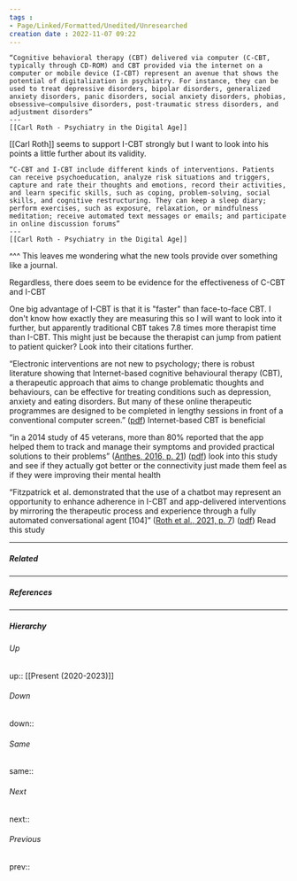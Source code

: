 ```yaml
---
tags :
- Page/Linked/Formatted/Unedited/Unresearched
creation date : 2022-11-07 09:22 
---
```



```ad-quote
“Cognitive behavioral therapy (CBT) delivered via computer (C-CBT, typically through CD-ROM) and CBT provided via the internet on a computer or mobile device (I-CBT) represent an avenue that shows the potential of digitalization in psychiatry. For instance, they can be used to treat depressive disorders, bipolar disorders, generalized anxiety disorders, panic disorders, social anxiety disorders, phobias, obsessive–compulsive disorders, post-traumatic stress disorders, and adjustment disorders”
---
[[Carl Roth - Psychiatry in the Digital Age]]
```

[[Carl Roth]] seems to support I-CBT strongly but I want to look into his points a little further about its validity.

```ad-quote
“C-CBT and I-CBT include different kinds of interventions. Patients can receive psychoeducation, analyze risk situations and triggers, capture and rate their thoughts and emotions, record their activities, and learn specific skills, such as coping, problem-solving, social skills, and cognitive restructuring. They can keep a sleep diary; perform exercises, such as exposure, relaxation, or mindfulness meditation; receive automated text messages or emails; and participate in online discussion forums”
---
[[Carl Roth - Psychiatry in the Digital Age]]
```
^^^
This leaves me wondering what the new tools provide over something like a journal.

Regardless, there does seem to be evidence for the effectiveness of C-CBT and I-CBT

One big advantage of I-CBT is that it is "faster" than face-to-face CBT. I don't know how exactly they are measuring this so I will want to look into it further, but apparently traditional CBT takes 7.8 times more therapist time than I-CBT. This might just be because the therapist can jump from patient to patient quicker? Look into their citations further.

“Electronic interventions are not new to psychology; there is robust literature showing that Internet-based cognitive behavioural therapy (CBT), a therapeutic approach that aims to change problematic thoughts and behaviours, can be effective for treating conditions such as depression, anxiety and eating disorders. But many of these online therapeutic programmes are designed to be completed in lengthy sessions in front of a conventional computer screen.” ([pdf](zotero://open-pdf/library/items/9FUDVGA5?page=2&annotation=K43EXP6J)) Internet-based CBT is beneficial

“in a 2014 study of 45 veterans, more than 80% reported that the app helped them to track and manage their symptoms and provided practical solutions to their problems” ([Anthes, 2016, p. 21](zotero://select/library/items/KIQK29K6)) ([pdf](zotero://open-pdf/library/items/9FUDVGA5?page=2&annotation=HHHJZF4E)) look into this study and see if they actually got better or the connectivity just made them feel as if they were improving their mental health

“Fitzpatrick et al. demonstrated that the use of a chatbot may represent an opportunity to enhance adherence in I-CBT and app-delivered interventions by mirroring the therapeutic process and experience through a fully automated conversational agent [104]” ([Roth et al., 2021, p. 7](zotero://select/library/items/RCK2B8V9)) ([pdf](zotero://open-pdf/library/items/TLQAQA3Z?page=7&annotation=LZDABSYB)) Read this study

---
##### Related


---
##### References


---
##### Hierarchy
###### Up
up:: [[Present (2020-2023)]]
###### Down
down:: 
###### Same
same:: 
###### Next
next:: 
###### Previous
prev:: 